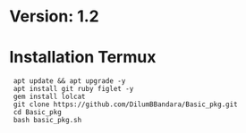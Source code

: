 # Version: 1.2


# Installation Termux
     apt update && apt upgrade -y
     apt install git ruby figlet -y
     gem install lolcat
     git clone https://github.com/DilumBBandara/Basic_pkg.git
     cd Basic_pkg
     bash basic_pkg.sh
